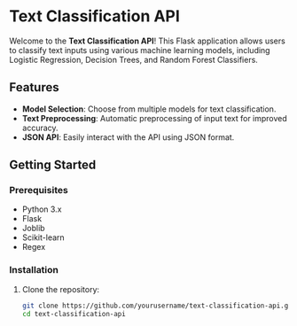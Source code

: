 # Text Classification API

Welcome to the **Text Classification API**! This Flask application allows users to classify text inputs using various machine learning models, including Logistic Regression, Decision Trees, and Random Forest Classifiers. 

## Features

- **Model Selection**: Choose from multiple models for text classification.
- **Text Preprocessing**: Automatic preprocessing of input text for improved accuracy.
- **JSON API**: Easily interact with the API using JSON format.

## Getting Started

### Prerequisites

- Python 3.x
- Flask
- Joblib
- Scikit-learn
- Regex

### Installation

1. Clone the repository:
   ```bash
   git clone https://github.com/yourusername/text-classification-api.git
   cd text-classification-api
